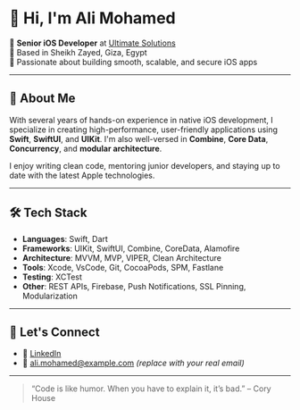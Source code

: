 # 👋 Hi, I'm Ali Mohamed

🚀 **Senior iOS Developer** at [Ultimate Solutions](https://ultimatesolutionsportal.com)  
📍 Based in Sheikh Zayed, Giza, Egypt  
📱 Passionate about building smooth, scalable, and secure iOS apps  

---

## 🧠 About Me

With several years of hands-on experience in native iOS development, I specialize in creating high-performance, user-friendly applications using **Swift**, **SwiftUI**, and **UIKit**. I'm also well-versed in **Combine**, **Core Data**, **Concurrency**, and **modular architecture**.

I enjoy writing clean code, mentoring junior developers, and staying up to date with the latest Apple technologies.

---

## 🛠 Tech Stack

- **Languages**: Swift, Dart
- **Frameworks**: UIKit, SwiftUI, Combine, CoreData, Alamofire
- **Architecture**: MVVM, MVP, VIPER, Clean Architecture
- **Tools**: Xcode, VsCode, Git, CocoaPods, SPM, Fastlane
- **Testing**: XCTest
- **Other**: REST APIs, Firebase, Push Notifications, SSL Pinning, Modularization


---

## 🤝 Let's Connect

- 💼 [LinkedIn](https://www.linkedin.com/in/ali-mohamed-59989318b)
- 📧 ali.mohamed@example.com *(replace with your real email)*

---

> “Code is like humor. When you have to explain it, it’s bad.” – Cory House
